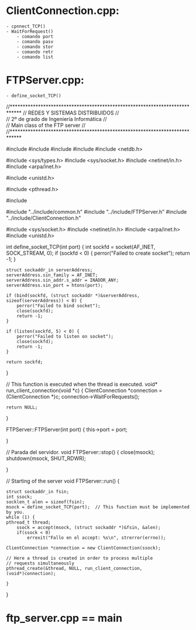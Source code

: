 # ClientConnection.cpp:
    - cpnnect_TCP()
    - WaitForRequest()
        - comando port
        - comando pasv
        - comando stor
        - comando retr
        - comando list

# FTPServer.cpp:
    - define_socket_TCP()

//****************************************************************************
//                         REDES Y SISTEMAS DISTRIBUIDOS
//                      
//                     2º de grado de Ingeniería Informática
//                       
//                        Main class of the FTP server
// 
//****************************************************************************

#include <cerrno>
#include <cstring>
#include <cstdarg>
#include <cstdio>
#include <netdb.h>

#include <sys/types.h>
#include <sys/socket.h>
#include <netinet/in.h>
#include <arpa/inet.h>

 #include <unistd.h>


#include <pthread.h>

#include <list>

#include "../include/common.h"
#include "../include/FTPServer.h"
#include "../include/ClientConnection.h"


#include <sys/socket.h>
#include <netinet/in.h>
#include <arpa/inet.h>
#include <unistd.h>

int define_socket_TCP(int port) {
    int sockfd = socket(AF_INET, SOCK_STREAM, 0);
    if (sockfd < 0) {
        perror("Failed to create socket");
        return -1;
    }

    struct sockaddr_in serverAddress;
    serverAddress.sin_family = AF_INET;
    serverAddress.sin_addr.s_addr = INADDR_ANY;
    serverAddress.sin_port = htons(port);

    if (bind(sockfd, (struct sockaddr *)&serverAddress, sizeof(serverAddress)) < 0) {
        perror("Failed to bind socket");
        close(sockfd);
        return -1;
    }

    if (listen(sockfd, 5) < 0) {
        perror("Failed to listen on socket");
        close(sockfd);
        return -1;
    }

    return sockfd;
}

// This function is executed when the thread is executed.
void* run_client_connection(void *c) {
    ClientConnection *connection = (ClientConnection *)c;
    connection->WaitForRequests();
  
    return NULL;
}



FTPServer::FTPServer(int port) {
    this->port = port;
  
}


// Parada del servidor.
void FTPServer::stop() {
    close(msock);
    shutdown(msock, SHUT_RDWR);

}


// Starting of the server
void FTPServer::run() {

    struct sockaddr_in fsin;
    int ssock;
    socklen_t alen = sizeof(fsin);
    msock = define_socket_TCP(port);  // This function must be implemented by you.
    while (1) {
	pthread_t thread;
        ssock = accept(msock, (struct sockaddr *)&fsin, &alen);
        if(ssock < 0)
            errexit("Fallo en el accept: %s\n", strerror(errno));
	
	ClientConnection *connection = new ClientConnection(ssock);
	
	// Here a thread is created in order to process multiple
	// requests simultaneously
	pthread_create(&thread, NULL, run_client_connection, (void*)connection);
       
    }

}


# ftp_server.cpp == main